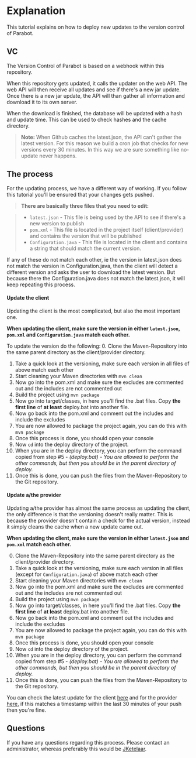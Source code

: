 Explanation
===================
This tutorial explains on how to deploy new updates to the version control of Parabot.

VC
------------
The Version Control of Parabot is based on a webhook within this repository.

When this repository gets updated, it calls the updater on the web API.
The web API will then receive all updates and see if there's a new jar update.
Once there is a new jar update, the API will than gather all information and download it to its own server.

When the download is finished, the database will be updated with a hash and update time.
This can be used to check hashes and the cache directory.
> **Note:**
> When Github caches the latest.json, the API can't gather the latest version.
> For this reason we build a cron job that checks for new versions every 30 minutes.
> In this way we are sure something like no-update never happens.

The process
------------
For the updating process, we have a different way of working. If you follow this tutorial you'll be ensured that your changes gets pushed.

> **There are basically three files that you need to edit:**

> - ```latest.json``` - This file is being used by the API to see if there's a new version to publish
> - ```pom.xml``` - This file is located in the project itself (client/provider) and contains the version that will be published
> - ```Configuration.java``` - This file is located in the client and contains a string that should match the current version.

If any of these do not match each other, ie the version in latest.json does not match the version in Configuration.java, then the client will detect a different version and asks the user to download the latest version. But because there the Configuration.java does not match the latest.json, it will keep repeating this process.

#### Update the client
Updating the client is the most complicated, but also the most important one.

**When updating the client, make sure the version in either ```latest.json```, ```pom.xml``` and ```Configuration.java``` match each other.**

To update the version do the following:
0. Clone the Maven-Repository into the same parent directory as the client/provider directory. 
1. Take a quick look at the versioning, make sure each version in all files of above match each other
2. Start cleaning your Maven directories with ```mvn clean```
3. Now go into the pom.xml and make sure the excludes are commented out and the includes are not commented out
4. Build the project using ```mvn package```
5. Now go into target/classes, in here you'll find the .bat files. Copy **the first line** of **at least** deploy.bat into another file.
6. Now go back into the pom.xml and comment out the includes and include the excludes
7. You are now allowed to package the project again, you can do this with ```mvn package```
8. Once this process is done, you should open your console
9. Now ```cd``` into the deploy directory of the project.
10. When you are in the deploy directory, you can perform the command copied from step #5 - *(deploy.bat)* - *You are allowed to perform the other commands, but then you should be in the parent directory of deploy.*
11. Once this is done, you can push the files from the Maven-Repository to the Git repository.

#### Update a/the provider
Updating a/the provider has almost the same process as updating the client, the only difference is that the versioning doesn't really matter. This is because the provider doesn't contain a check for the actual version, instead it simply cleans the cache when a new update came out.

**When updating the client, make sure the version in either ```latest.json``` and ```pom.xml``` match each other.**

0. Clone the Maven-Repository into the same parent directory as the client/provider directory. 
1. Take a quick look at the versioning, make sure each version in all files (except for ```Configuration.java```) of above match each other
2. Start cleaning your Maven directories with ```mvn clean```
3. Now go into the pom.xml and make sure the excludes are commented out and the includes are not commented out
4. Build the project using ```mvn package```
5. Now go into target/classes, in here you'll find the .bat files. Copy **the first line** of **at least** deploy.bat into another file.
6. Now go back into the pom.xml and comment out the includes and include the excludes
7. You are now allowed to package the project again, you can do this with ```mvn package```
8. Once this process is done, you should open your console
9. Now ```cd``` into the deploy directory of the project.
10. When you are in the deploy directory, you can perform the command copied from step #5 - *(deploy.bat)* - *You are allowed to perform the other commands, but then you should be in the parent directory of deploy.*
11. Once this is done, you can push the files from the Maven-Repository to the Git repository.

You can check the latest update for the client [here](http://bdn.parabot.org/api/v2/bot/information/client) and for the provider [here](http://bdn.parabot.org/api/v2/bot/information/317-api-minified), if this matches a timestamp within the last 30 minutes of your push then you're fine.

Questions
------------
If you have any questions regarding this process. Please contact an administrator, whereas preferably this would be [JKetelaar](https://www.parabot.org/community/profile/1-jketelaar/).
